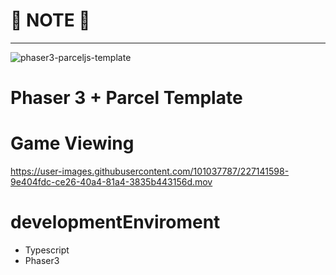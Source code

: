 # 🚨 NOTE 🚨


---

![phaser3-parceljs-template](https://user-images.githubusercontent.com/2236153/71606463-37a0da80-2b2e-11ea-9b5f-5d26ccc84f91.png)

# Phaser 3 + Parcel Template

# Game Viewing



https://user-images.githubusercontent.com/101037787/227141598-9e404fdc-ce26-40a4-81a4-3835b443156d.mov

# developmentEnviroment

- Typescript
- Phaser3
